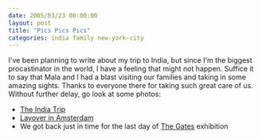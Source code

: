 ```yaml
---
date: 2005/03/23 00:00:00
layout: post
title: "Pics Pics Pics"
categories: india family new-york-city
---
```


I've been planning to write about my trip to India, but since I'm the biggest procastinator in the world, I have a feeling that might not happen. Suffice it to say that Mala and I had a blast visiting our families and taking in some amazing sights. Thanks to everyone there for taking such great care of us. Without further delay, go look at some photos:

- [The India Trip](http://kurup.org/photo/album?album_id=17859)
- [Layover in Amsterdam](http://kurup.org/photo/album?album_id=19975)
- We got back just in time for the last day of [The Gates](http://kurup.org/photo/album?album_id=20098) exhibition
